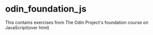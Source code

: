 # odin_foundation_js

This contains exercises from The Odin Project's foundation course on JavaScript(over html)